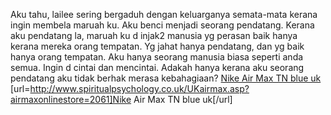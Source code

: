 Aku tahu, lailee sering bergaduh dengan keluarganya semata-mata kerana ingin membela maruah ku. Aku benci menjadi seorang pendatang. Kerana aku pendatang la, maruah ku d injak2 manusia yg perasan baik hanya kerana mereka orang tempatan. Yg jahat hanya pendatang, dan yg baik hanya orang tempatan. Aku hanya seorang manusia biasa seperti anda semua. Ingin d cintai dan mencintai. Adakah hanya kerana aku seorang pendatang aku tidak berhak merasa kebahagiaan?
 <a href="http://www.spiritualpsychology.co.uk/UKairmax.asp?airmaxonlinestore=2061" >Nike Air Max TN blue uk</a>
[url=http://www.spiritualpsychology.co.uk/UKairmax.asp?airmaxonlinestore=2061]Nike Air Max TN blue uk[/url]